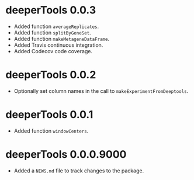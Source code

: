 # deeperTools 0.0.3

* Added function `averageReplicates`.
* Added function `splitByGeneSet`.
* Added function `makeMetageneDataFrame`.
* Added Travis continuous integration.
* Added Codecov code coverage.

# deeperTools 0.0.2

* Optionally set column names in the call to `makeExperimentFromDeeptools`.

# deeperTools 0.0.1

* Added function `windowCenters`.

# deeperTools 0.0.0.9000

* Added a `NEWS.md` file to track changes to the package.

